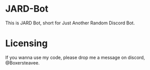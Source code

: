 # JARD-Bot
This is JARD Bot, short for Just Another Random Discord Bot.


# Licensing
If you wanna use my code, please drop me a message on discord, @Boxersteavee.
